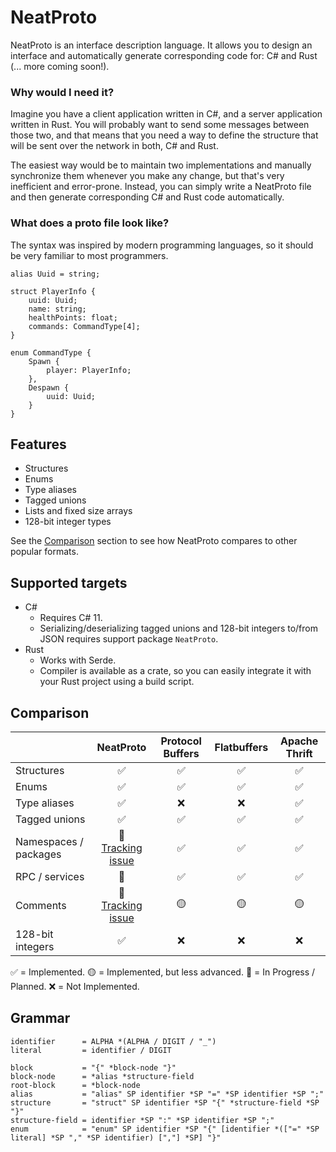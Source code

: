 # NeatProto

NeatProto is an interface description language.
It allows you to design an interface and automatically generate corresponding code for: C# and Rust (... more coming
soon!).

### Why would I need it?

Imagine you have a client application written in C#, and a server application written in Rust.
You will probably want to send some messages between those two, and that means that you need
a way to define the structure that will be sent over the network in both, C# and Rust.

The easiest way would be to maintain two implementations and manually synchronize them whenever
you make any change, but that's very inefficient and error-prone. Instead, you can simply write a NeatProto file and
then generate corresponding C# and Rust code automatically.

### What does a proto file look like?

The syntax was inspired by modern programming languages, so it should be very familiar to most programmers.

```
alias Uuid = string;

struct PlayerInfo {
    uuid: Uuid;
    name: string;
    healthPoints: float;
    commands: CommandType[4];
}

enum CommandType {
    Spawn {
        player: PlayerInfo;
    },
    Despawn {
        uuid: Uuid;
    }
}
```

## Features

* Structures
* Enums
* Type aliases
* Tagged unions
* Lists and fixed size arrays
* 128-bit integer types

See the <a href="#Comparison">Comparison</a> section to see how NeatProto compares to other popular formats.

## Supported targets

* C#
    - Requires C# 11.
    - Serializing/deserializing tagged unions and 128-bit integers to/from JSON requires support package `NeatProto`.
* Rust
    - Works with Serde.
    - Compiler is available as a crate, so you can easily integrate it with your Rust project using a
      build script.

## Comparison

|                       |                                NeatProto                                | Protocol Buffers | Flatbuffers | Apache Thrift |
|-----------------------|:-----------------------------------------------------------------------:|:----------------:|:-----------:|:-------------:|
| Structures            |                                    ✅                                    |        ✅         |      ✅      |       ✅       |
| Enums                 |                                    ✅                                    |        ✅         |      ✅      |       ✅       |
| Type aliases          |                                    ✅                                    |        ❌         |      ❌      |       ✅       |
| Tagged unions         |                                    ✅                                    |        ✅         |      ✅      |       ✅       |
| Namespaces / packages | 🚧<br/>[Tracking issue](https://github.com/adamwych/neatproto/issues/2) |        ✅         |      ✅      |       ✅       |
| RPC / services        |                                   🚧                                    |        ✅         |      ✅      |       ✅       |
| Comments              | 🚧<br/>[Tracking issue](https://github.com/adamwych/neatproto/issues/3) |        🟡        |     🟡      |      🟡       |
| 128-bit integers      |                                    ✅                                    |        ❌         |      ❌      |       ❌       |

✅ = Implemented.
🟡 = Implemented, but less advanced.
🚧 = In Progress / Planned.
❌ = Not Implemented.

## Grammar

```abnf
identifier      = ALPHA *(ALPHA / DIGIT / "_")
literal         = identifier / DIGIT

block           = "{" *block-node "}"
block-node      = *alias *structure-field
root-block      = *block-node 
alias           = "alias" SP identifier *SP "=" *SP identifier *SP ";"
structure       = "struct" SP identifier *SP "{" *structure-field *SP "}"
structure-field = identifier *SP ":" *SP identifier *SP ";"
enum            = "enum" SP identifier *SP "{" [identifier *(["=" *SP literal] *SP "," *SP identifier) [","] *SP] "}"
```
